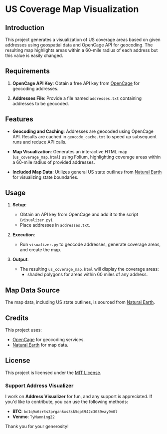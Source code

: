# US Coverage Map Visualization

## Introduction

This project generates a visualization of US coverage areas based on given addresses using geospatial data and OpenCage API for geocoding. The resulting map highlights areas within a 60-mile radius of each address but this value is easily changed.

## Requirements

1. **OpenCage API Key**: Obtain a free API key from [OpenCage](https://opencagedata.com) for geocoding addresses.
   
2. **Addresses File**: Provide a file named `addresses.txt` containing addresses to be geocoded.

## Features

- **Geocoding and Caching**: Addresses are geocoded using OpenCage API. Results are cached in `geocode_cache.txt` to speed up subsequent runs and reduce API calls.
  
- **Map Visualization**: Generates an interactive HTML map (`us_coverage_map.html`) using Folium, highlighting coverage areas within a 60-mile radius of provided addresses.

- **Included Map Data**: Utilizes general US state outlines from [Natural Earth](https://www.naturalearthdata.com) for visualizing state boundaries.

## Usage

1. **Setup**:
   - Obtain an API key from OpenCage and add it to the script (`visualizer.py`).
   - Place addresses in `addresses.txt`.

2. **Execution**:
   - Run `visualizer.py` to geocode addresses, generate coverage areas, and create the map.
   
3. **Output**:
   - The resulting `us_coverage_map.html` will display the coverage areas:
     - shaded polygons for areas within 60 miles of any address.

## Map Data Source

The map data, including US state outlines, is sourced from [Natural Earth](https://www.naturalearthdata.com).

## Credits

This project uses:
- [OpenCage](https://opencagedata.com) for geocoding services.
- [Natural Earth](https://www.naturalearthdata.com) for map data.

## License

This project is licensed under the [MIT License](LICENSE).

### Support Address Visualizer

I work on **Address Visualizer** for fun, and any support is appreciated. If you'd like to contribute, you can use the following methods:

- **BTC**: `bc1q9x6zrts3prgankxs3sk5qpt942c3039vay9m0l`
- **Venmo**: `TyManning22`

Thank you for your generosity!


